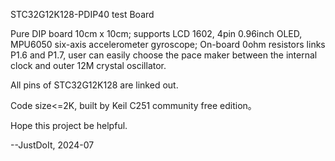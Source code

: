 STC32G12K128-PDIP40 test Board

Pure DIP board 10cm x 10cm; supports LCD 1602, 4pin 0.96inch OLED, MPU6050 six-axis accelerometer gyroscope; On-board 0ohm resistors links P1.6 and P1.7,  user can easily choose the pace maker between the internal clock and outer 12M crystal oscillator.

All pins of STC32G12K128 are linked out.

Code size<=2K, built by Keil C251 community free edition。

Hope this project be helpful.

--JustDoIt, 2024-07
